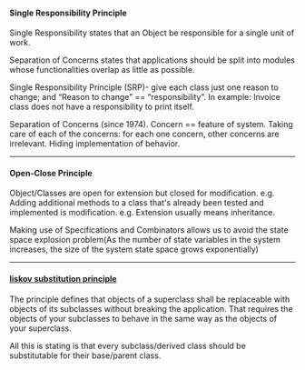 #### Single Responsibility Principle
Single Responsibility states that an Object be responsible for a single unit of work.

Separation of Concerns states that applications should be split into modules whose functionalities overlap as little as possible.

Single Responsibility Principle (SRP)- give each class just one reason to change; and “Reason to change” == “responsibility”. In example: Invoice class does not have a responsibility to print itself.

Separation of Concerns (since 1974). Concern == feature of system. Taking care of each of the concerns: for each one concern, other concerns are irrelevant. Hiding implementation of behavior.

---
#### Open-Close Principle
Object/Classes are open for extension but closed for modification.
e.g. Adding additional methods to a class that's already been tested and implemented is modification.
e.g. Extension usually means inheritance.

Making use of Specifications and Combinators allows us to avoid the state space explosion problem(As the number of state variables in the system increases, the size of the system state space grows exponentially)

---
#### [liskov substitution principle](https://carstenbehrens.com/liskov-substitution-principle/#:~:text=THE%20LISKOV%20SUBSTITUTION%20PRINCIPLE&text=In%20the%20context%20of%20JavaScript%2C%20this%20means%20that%3A,the%20same%20number%20of%20arguments.&text=The%20return%20type%20of%20the,method%20of%20the%20base%20class.)
The principle defines that objects of a superclass shall be replaceable with objects of its subclasses without breaking the application. That requires the objects of your subclasses to behave in the same way as the objects of your superclass.

All this is stating is that every subclass/derived class should be substitutable for their base/parent class.
